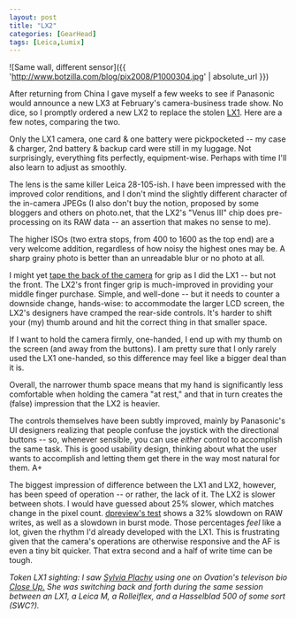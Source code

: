 ```yaml
---
layout: post
title: "LX2"
categories: [GearHead]
tags: [Leica,Lumix]
---
```



![Same wall, different sensor]({{ 'http://www.botzilla.com/blog/pix2008/P1000304.jpg' | absolute_url }})


After returning from China I gave myself a few weeks to see if Panasonic would announce a new LX3 at February's camera-business trade show. No dice, so I promptly ordered a new LX2 to replace the stolen <a href="http://www.botzilla.com/blog/archives/000476.html">LX1</a>. Here are a few notes, comparing the two.


<!--more-->
Only the LX1 camera, one card & one battery were pickpocketed -- my case & charger, 2nd battery & backup card were still in my luggage. Not surprisingly, everything fits perfectly, equipment-wise. Perhaps with time I'll also learn to adjust as smoothly.

The lens is the same killer Leica 28-105-ish. I have been impressed with the improved color renditions, and I don't mind the slightly different character of the in-camera JPEGs (I also don't buy the notion, proposed by some bloggers and others on photo.net, that the LX2's "Venus III" chip does pre-processing on its RAW data -- an assertion that makes no sense to me).

The higher ISOs (two extra stops, from 400 to 1600 as the top end) are a very welcome addition, regardless of how noisy the highest ones may be. A sharp grainy photo is better than an unreadable blur or no photo at all. 

I might yet <a href="http://www.botzilla.com/blog/archives/000479.html">tape the back of the camera</a> for grip as I did the LX1 -- but not the front. The LX2's front finger grip is much-improved in providing your middle finger purchase. Simple, and well-done -- but it needs to counter a downside change, hands-wise: to accommodate the larger LCD screen, the LX2's designers have cramped the rear-side controls. It's harder to shift your (my) thumb around and hit the correct thing in that smaller space.

If I want to hold the camera firmly, one-handed, I end up with my thumb on the screen (and away from the buttons). I am pretty sure that I only rarely used the LX1 one-handed, so this difference may feel like a bigger deal than it is.

Overall, the narrower thumb space means that my hand is significantly less comfortable when holding the camera "at rest," and that in turn creates the (false) impression that the LX2 is heavier.

The controls themselves have been subtly improved, mainly by Panasonic's UI designers realizing that people confuse the joystick with the directional buttons -- so, whenever sensible, you can use <i>either</i> control to accomplish the same task. This is good usability design, thinking about what the user wants to accomplish and letting them get there in the way most natural for them. A+

The biggest impression of difference between the LX1 and LX2, however, has been speed of operation -- or rather, the lack of it. The LX2 is slower between shots. I would have guessed about 25% slower, which matches change in the pixel count. <a href="http://www.dpreview.com/reviews/PanasonicLX2/page5.asp">dpreview's test</a> shows a 32% slowdown on RAW writes, as well as a slowdown in burst mode. Those percentages <i>feel</i> like a lot, given the rhythm I'd already developed with the LX1. This is frustrating given that the camera's operations are otherwise responsive and the AF is even a tiny bit quicker. That extra second and a half of write time can be tough.

<i>Token LX1 sighting: I saw <a href="http://en.wikipedia.org/wiki/Sylvia_Plachy">Sylvia Plachy</a> using one on Ovation's televison bio <a href="http://www.ovationtv.com/programs/programdetail.aspx?id=477&genre=3&subgenre=16&genre_name=art"><i>Close Up.</i></a> She was switching back and forth during the same session between an LX1, a Leica M, a Rolleiflex, and a Hasselblad 500 of some sort (SWC?).</i>

